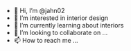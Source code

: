 - 👋 Hi, I’m @jahn02
- 👀 I’m interested in interior design
- 🌱 I’m currently learning about interiors
- 💞️ I’m looking to collaborate on ...
- 📫 How to reach me ...

<!---
jahn02/jahn02 is a ✨ special ✨ repository because its `README.md` (this file) appears on your GitHub profile.
You can click the Preview link to take a look at your changes.
--->
